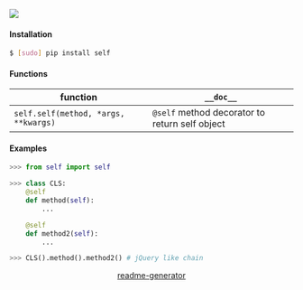 <!--
https://pypi.org/project/readme-generator/
-->

[![](https://img.shields.io/pypi/pyversions/self.svg?longCache=True)](https://pypi.org/project/self/)

#### Installation
```bash
$ [sudo] pip install self
```

#### Functions
function|`__doc__`
-|-
`self.self(method, *args, **kwargs)` |`@self` method decorator to return self object

#### Examples
```python
>>> from self import self

>>> class CLS:
	@self
	def method(self):
		...

	@self
	def method2(self):
		...

>>> CLS().method().method2() # jQuery like chain
```

<p align="center">
    <a href="https://pypi.org/project/readme-generator/">readme-generator</a>
</p>